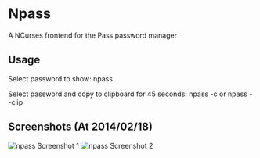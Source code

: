 Npass
=====
A NCurses frontend for the Pass password manager

Usage
-----
Select password to show:
npass

Select password and copy to clipboard for 45 seconds:
npass -c
or
npass --clip

Screenshots (At 2014/02/18)
---------------------------
![npass Screenshot 1](http://penazarea.altervista.org/wp-content/uploads/2014/02/npass1.png "Screenshot 1")
![npass Screenshot 2](http://penazarea.altervista.org/wp-content/uploads/2014/02/npass2.png "Screenshot 2")
